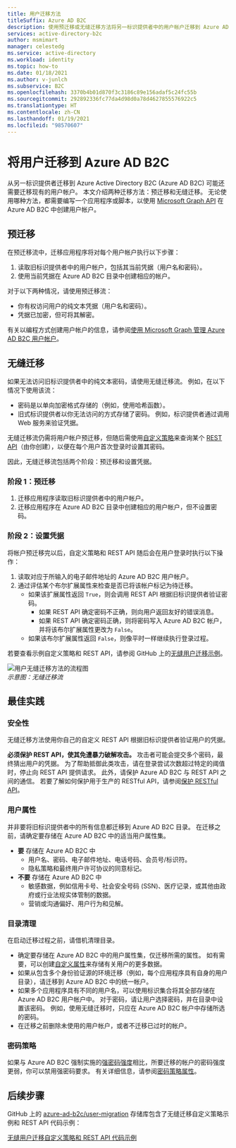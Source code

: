 ```yaml
---
title: 用户迁移方法
titleSuffix: Azure AD B2C
description: 使用预迁移或无缝迁移方法将另一标识提供者中的用户帐户迁移到 Azure AD B2C。
services: active-directory-b2c
author: msmimart
manager: celestedg
ms.service: active-directory
ms.workload: identity
ms.topic: how-to
ms.date: 01/18/2021
ms.author: v-junlch
ms.subservice: B2C
ms.openlocfilehash: 3370b4b01d870f3c3186c89e156adaf5c24fc55b
ms.sourcegitcommit: 292892336fc77da4d98d0a78d4627855576922c5
ms.translationtype: HT
ms.contentlocale: zh-CN
ms.lasthandoff: 01/19/2021
ms.locfileid: "98570607"
---
```

# <a name="migrate-users-to-azure-ad-b2c"></a>将用户迁移到 Azure AD B2C

从另一标识提供者迁移到 Azure Active Directory B2C (Azure AD B2C) 可能还需要迁移现有的用户帐户。 本文介绍两种迁移方法：预迁移和无缝迁移。  无论使用哪种方法，都需要编写一个应用程序或脚本，以使用 [Microsoft Graph API](manage-user-accounts-graph-api.md) 在 Azure AD B2C 中创建用户帐户。

## <a name="pre-migration"></a>预迁移

在预迁移流中，迁移应用程序将对每个用户帐户执行以下步骤：

1. 读取旧标识提供者中的用户帐户，包括其当前凭据（用户名和密码）。
1. 使用当前凭据在 Azure AD B2C 目录中创建相应的帐户。

对于以下两种情况，请使用预迁移流：

- 你有权访问用户的纯文本凭据（用户名和密码）。
- 凭据已加密，但可将其解密。

有关以编程方式创建用户帐户的信息，请参阅[使用 Microsoft Graph 管理 Azure AD B2C 用户帐户](manage-user-accounts-graph-api.md)。

## <a name="seamless-migration"></a>无缝迁移

如果无法访问旧标识提供者中的纯文本密码，请使用无缝迁移流。 例如，在以下情况下使用该流：

- 密码是以单向加密格式存储的（例如，使用哈希函数）。
- 旧式标识提供者以你无法访问的方式存储了密码。 例如，标识提供者通过调用 Web 服务来验证凭据。

无缝迁移流仍需将用户帐户预迁移，但随后需使用[自定义策略](custom-policy-get-started.md)来查询某个 [REST API](custom-policy-rest-api-intro.md)（由你创建），以便在每个用户首次登录时设置其密码。

因此，无缝迁移流包括两个阶段：预迁移和设置凭据。 

### <a name="phase-1-pre-migration"></a>阶段 1：预迁移

1. 迁移应用程序读取旧标识提供者中的用户帐户。
1. 迁移应用程序在 Azure AD B2C 目录中创建相应的用户帐户，但不设置密码。 

### <a name="phase-2-set-credentials"></a>阶段 2：设置凭据

将帐户预迁移完以后，自定义策略和 REST API 随后会在用户登录时执行以下操作：

1. 读取对应于所输入的电子邮件地址的 Azure AD B2C 用户帐户。
1. 通过评估某个布尔扩展属性来检查是否已将该帐户标记为待迁移。
    - 如果该扩展属性返回 `True`，则会调用 REST API 根据旧标识提供者验证密码。
      - 如果 REST API 确定密码不正确，则向用户返回友好的错误消息。
      - 如果 REST API 确定密码正确，则将密码写入 Azure AD B2C 帐户，并将该布尔扩展属性更改为 `False`。
    - 如果该布尔扩展属性返回 `False`，则像平时一样继续执行登录过程。

若要查看示例自定义策略和 REST API，请参阅 GitHub 上的[无缝用户迁移示例](https://aka.ms/b2c-account-seamless-migration)。

![用户无缝迁移方法的流程图](./media/user-migration/diagram-01-seamless-migration.png)<br />*示意图：无缝迁移流*

## <a name="best-practices"></a>最佳实践

### <a name="security"></a>安全性

无缝迁移方法使用你自己的自定义 REST API 根据旧标识提供者验证用户的凭据。

**必须保护 REST API，使其免遭暴力破解攻击。** 攻击者可能会提交多个密码，最终猜出用户的凭据。 为了帮助抵御此类攻击，请在登录尝试次数超过特定的阈值时，停止向 REST API 提供请求。 此外，请保护 Azure AD B2C 与 REST API 之间的通信。 若要了解如何保护用于生产的 RESTful API，请参阅[保护 RESTful API](secure-rest-api.md)。

### <a name="user-attributes"></a>用户属性

并非要将旧标识提供者中的所有信息都迁移到 Azure AD B2C 目录。 在迁移之前，请确定要存储在 Azure AD B2C 中的适当用户属性集。

- **要** 存储在 Azure AD B2C 中
  - 用户名、密码、电子邮件地址、电话号码、会员号/标识符。
  - 隐私策略和最终用户许可协议的同意标记。
- **不要** 存储在 Azure AD B2C 中
  - 敏感数据，例如信用卡号、社会安全号码 (SSN)、医疗记录，或其他由政府或行业法规实体管制的数据。
  - 营销或沟通偏好、用户行为和见解。

### <a name="directory-clean-up"></a>目录清理

在启动迁移过程之前，请借机清理目录。

- 确定要存储在 Azure AD B2C 中的用户属性集，仅迁移所需的属性。 如有需要，可以创建[自定义属性](user-flow-custom-attributes.md)来存储有关用户的更多数据。
- 如果从包含多个身份验证源的环境迁移（例如，每个应用程序具有自身的用户目录），请迁移到 Azure AD B2C 中的统一帐户。
- 如果多个应用程序具有不同的用户名，可以使用标识集合将其全部存储在 Azure AD B2C 用户帐户中。 对于密码，请让用户选择密码，并在目录中设置该密码。 例如，使用无缝迁移时，只应在 Azure AD B2C 帐户中存储所选的密码。
- 在迁移之前删除未使用的用户帐户，或者不迁移已过时的帐户。

### <a name="password-policy"></a>密码策略

如果与 Azure AD B2C 强制实施的[强密码强度](../active-directory/authentication/concept-sspr-policy.md)相比，所要迁移的帐户的密码强度更弱，你可以禁用强密码要求。 有关详细信息，请参阅[密码策略属性](manage-user-accounts-graph-api.md#password-policy-property)。

## <a name="next-steps"></a>后续步骤

GitHub 上的 [azure-ad-b2c/user-migration](https://github.com/azure-ad-b2c/user-migration) 存储库包含了无缝迁移自定义策略示例和 REST API 代码示例：

[无缝用户迁移自定义策略和 REST API 代码示例](https://aka.ms/b2c-account-seamless-migration)

